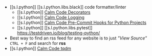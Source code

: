 

-  [[s.l.python]] [[s.l.python.libs.black]] code formatter/linter
   - [[s.l.python]] [Calm Code Decorators](https://calmcode.io/decorators/usage.html)
   - [[s.l.python]] [Calm Code Logging](https://calmcode.io/logging/introduction.html)
   - [[s.l.python]] [Calm Code Pre-Commit Hooks for Python Projects](https://calmcode.io/pre-commit/the-problem.html)
   - [[s.l.python]] [[s.l.python.libs.pytest]] <https://testdriven.io/blog/testing-python/> 
- Best way to find an rss feed for any website is to just _"View Source"_ `CTRL + F` and search for **rss**
-  [[s.l.python]] [Calm Code tqdm](https://calmcode.io/tqdm/making-a-progress-bar.html)
    

